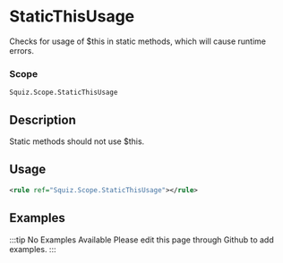 # StaticThisUsage

Checks for usage of $this in static methods, which will cause runtime errors.

### Scope

`Squiz.Scope.StaticThisUsage`

## Description

Static methods should not use $this.

## Usage

```xml
<rule ref="Squiz.Scope.StaticThisUsage"></rule>
```

## Examples

:::tip No Examples Available
Please edit this page through Github to add examples.
:::